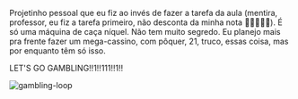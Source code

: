 Projetinho pessoal que eu fiz ao invés de fazer a tarefa da aula (mentira, professor, eu fiz a tarefa primeiro, não desconta da minha nota 🥺🥺🥺😭😭). É só uma máquina de caça níquel. Não tem  muito segredo. Eu planejo mais pra frente fazer um mega-cassino, com pôquer, 21, truco, essas coisa, mas por enquanto têm só isso.

LET'S GO GAMBLING!!1!!111!!1!!


![gambling-loop](https://github.com/user-attachments/assets/fabf5ac8-6d7b-453f-815f-df543b6daac3)
